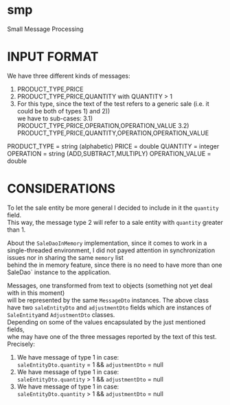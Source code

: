 # smp
Small Message Processing

# INPUT FORMAT

We have three different kinds of messages:

1. PRODUCT_TYPE,PRICE 
2. PRODUCT_TYPE,PRICE,QUANTITY with QUANTITY > 1
3. For this type, since the text of the test refers to a generic sale (i.e. it could be both of types 1) and 2))  
   we have to sub-cases:
   3.1) PRODUCT_TYPE,PRICE,OPERATION,OPERATION_VALUE
   3.2) PRODUCT_TYPE,PRICE,QUANTITY,OPERATION,OPERATION_VALUE
   
PRODUCT_TYPE = string (alphabetic)
PRICE = double
QUANTITY = integer
OPERATION = string (ADD,SUBTRACT,MULTIPLY)
OPERATION_VALUE = double

# CONSIDERATIONS

To let the sale entity be more general I decided to include in it the `quantity` field.  
This way, the message type 2 will refer to a sale entity with `quantity` greater than 1.

About the `SaleDaoInMemory` implementation, since it comes to work in a single-threaded environment,
I did not payed attention in synchronization issues nor in sharing the same `memory` list  
behind the in memory feature, since there is no need to have more than one SaleDao` instance to the application.  

Messages, one transformed from text to objects (something not yet deal with in this moment)  
will be represented by the same `MessageDto` instances.
The above class have two `saleEntityDto` and `adjustmentDto` fields which are instances of  
`SaleEntity`and `AdjustmentDto` classes.  
Depending on some of the values encapsulated by the just mentioned fields,  
whe may have one of the three messages reported by the text of this test.  
Precisely:  
1.  We have message of type 1 in case:  
    `saleEntityDto.quantity` = 1 && `adjustmentDto` = null
2.  We have message of type 1 in case:  
    `saleEntityDto.quantity` > 1 && `adjustmentDto` = null
3.  We have message of type 1 in case:  
    `saleEntityDto.quantity` > 1 && `adjustmentDto` = null
